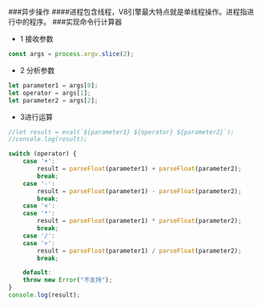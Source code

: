 ###异步操作
####进程包含线程，V8引擎最大特点就是单线程操作。进程指进行中的程序。
###实现命令行计算器
* 1 接收参数

```javascript
const args = process.argv.slice(2);
```
* 2 分析参数

```js
let parameter1 = args[0];
let operator = args[1];
let parameter2 = args[2];
```
* 3进行运算

```js
//let result = eval(`${parameter1} ${operator} ${parameter2}`);
//console.log(result);

switch (operator) {
    case '+':
        result = parseFloat(parameter1) + parseFloat(parameter2); 
        break;
    case '-':
        result = parseFloat(parameter1) - parseFloat(parameter2); 
        break;
    case '×':
    case '*':
        result = parseFloat(parameter1) * parseFloat(parameter2); 
        break;
    case '/':
    case '÷':
        result = parseFloat(parameter1) / parseFloat(parameter2); 
        break;

    default:
    throw new Error("不支持");
}
console.log(result);
```







